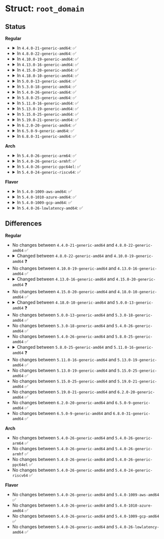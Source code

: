 # Struct: <code>root_domain</code>

## Status
<b>Regular</b>
<ul>
<li>
<details>
<summary>In <code>4.4.0-21-generic-amd64</code>: ✅</summary>

```c
struct root_domain {
    atomic_t refcount;
    atomic_t rto_count;
    struct callback_head rcu;
    cpumask_var_t span;
    cpumask_var_t online;
    bool overload;
    cpumask_var_t dlo_mask;
    atomic_t dlo_count;
    struct dl_bw dl_bw;
    struct cpudl cpudl;
    cpumask_var_t rto_mask;
    struct cpupri cpupri;
}
```
</details>
</li>
<li>
<details>
<summary>In <code>4.8.0-22-generic-amd64</code>: ✅</summary>

```c
struct root_domain {
    atomic_t refcount;
    atomic_t rto_count;
    struct callback_head rcu;
    cpumask_var_t span;
    cpumask_var_t online;
    bool overload;
    cpumask_var_t dlo_mask;
    atomic_t dlo_count;
    struct dl_bw dl_bw;
    struct cpudl cpudl;
    cpumask_var_t rto_mask;
    struct cpupri cpupri;
}
```
</details>
</li>
<li>
<details>
<summary>In <code>4.10.0-19-generic-amd64</code>: ✅</summary>

```c
struct root_domain {
    atomic_t refcount;
    atomic_t rto_count;
    struct callback_head rcu;
    cpumask_var_t span;
    cpumask_var_t online;
    bool overload;
    cpumask_var_t dlo_mask;
    atomic_t dlo_count;
    struct dl_bw dl_bw;
    struct cpudl cpudl;
    cpumask_var_t rto_mask;
    struct cpupri cpupri;
    long unsigned int max_cpu_capacity;
}
```
</details>
</li>
<li>
<details>
<summary>In <code>4.13.0-16-generic-amd64</code>: ✅</summary>

```c
struct root_domain {
    atomic_t refcount;
    atomic_t rto_count;
    struct callback_head rcu;
    cpumask_var_t span;
    cpumask_var_t online;
    bool overload;
    cpumask_var_t dlo_mask;
    atomic_t dlo_count;
    struct dl_bw dl_bw;
    struct cpudl cpudl;
    cpumask_var_t rto_mask;
    struct cpupri cpupri;
    long unsigned int max_cpu_capacity;
}
```
</details>
</li>
<li>
<details>
<summary>In <code>4.15.0-20-generic-amd64</code>: ✅</summary>

```c
struct root_domain {
    atomic_t refcount;
    atomic_t rto_count;
    struct callback_head rcu;
    cpumask_var_t span;
    cpumask_var_t online;
    bool overload;
    cpumask_var_t dlo_mask;
    atomic_t dlo_count;
    struct dl_bw dl_bw;
    struct cpudl cpudl;
    struct irq_work rto_push_work;
    raw_spinlock_t rto_lock;
    int rto_loop;
    int rto_cpu;
    atomic_t rto_loop_next;
    atomic_t rto_loop_start;
    cpumask_var_t rto_mask;
    struct cpupri cpupri;
    long unsigned int max_cpu_capacity;
}
```
</details>
</li>
<li>
<details>
<summary>In <code>4.18.0-10-generic-amd64</code>: ✅</summary>

```c
struct root_domain {
    atomic_t refcount;
    atomic_t rto_count;
    struct callback_head rcu;
    cpumask_var_t span;
    cpumask_var_t online;
    bool overload;
    cpumask_var_t dlo_mask;
    atomic_t dlo_count;
    struct dl_bw dl_bw;
    struct cpudl cpudl;
    struct irq_work rto_push_work;
    raw_spinlock_t rto_lock;
    int rto_loop;
    int rto_cpu;
    atomic_t rto_loop_next;
    atomic_t rto_loop_start;
    cpumask_var_t rto_mask;
    struct cpupri cpupri;
    long unsigned int max_cpu_capacity;
}
```
</details>
</li>
<li>
<details>
<summary>In <code>5.0.0-13-generic-amd64</code>: ✅</summary>

```c
struct root_domain {
    atomic_t refcount;
    atomic_t rto_count;
    struct callback_head rcu;
    cpumask_var_t span;
    cpumask_var_t online;
    int overload;
    int overutilized;
    cpumask_var_t dlo_mask;
    atomic_t dlo_count;
    struct dl_bw dl_bw;
    struct cpudl cpudl;
    struct irq_work rto_push_work;
    raw_spinlock_t rto_lock;
    int rto_loop;
    int rto_cpu;
    atomic_t rto_loop_next;
    atomic_t rto_loop_start;
    cpumask_var_t rto_mask;
    struct cpupri cpupri;
    long unsigned int max_cpu_capacity;
    struct perf_domain * pd;
}
```
</details>
</li>
<li>
<details>
<summary>In <code>5.3.0-18-generic-amd64</code>: ✅</summary>

```c
struct root_domain {
    atomic_t refcount;
    atomic_t rto_count;
    struct callback_head rcu;
    cpumask_var_t span;
    cpumask_var_t online;
    int overload;
    int overutilized;
    cpumask_var_t dlo_mask;
    atomic_t dlo_count;
    struct dl_bw dl_bw;
    struct cpudl cpudl;
    struct irq_work rto_push_work;
    raw_spinlock_t rto_lock;
    int rto_loop;
    int rto_cpu;
    atomic_t rto_loop_next;
    atomic_t rto_loop_start;
    cpumask_var_t rto_mask;
    struct cpupri cpupri;
    long unsigned int max_cpu_capacity;
    struct perf_domain * pd;
}
```
</details>
</li>
<li>
<details>
<summary>In <code>5.4.0-26-generic-amd64</code>: ✅</summary>

```c
struct root_domain {
    atomic_t refcount;
    atomic_t rto_count;
    struct callback_head rcu;
    cpumask_var_t span;
    cpumask_var_t online;
    int overload;
    int overutilized;
    cpumask_var_t dlo_mask;
    atomic_t dlo_count;
    struct dl_bw dl_bw;
    struct cpudl cpudl;
    struct irq_work rto_push_work;
    raw_spinlock_t rto_lock;
    int rto_loop;
    int rto_cpu;
    atomic_t rto_loop_next;
    atomic_t rto_loop_start;
    cpumask_var_t rto_mask;
    struct cpupri cpupri;
    long unsigned int max_cpu_capacity;
    struct perf_domain * pd;
}
```
</details>
</li>
<li>
<details>
<summary>In <code>5.8.0-25-generic-amd64</code>: ✅</summary>

```c
struct root_domain {
    atomic_t refcount;
    atomic_t rto_count;
    struct callback_head rcu;
    cpumask_var_t span;
    cpumask_var_t online;
    int overload;
    int overutilized;
    cpumask_var_t dlo_mask;
    atomic_t dlo_count;
    struct dl_bw dl_bw;
    struct cpudl cpudl;
    struct irq_work rto_push_work;
    raw_spinlock_t rto_lock;
    int rto_loop;
    int rto_cpu;
    atomic_t rto_loop_next;
    atomic_t rto_loop_start;
    cpumask_var_t rto_mask;
    struct cpupri cpupri;
    long unsigned int max_cpu_capacity;
    struct perf_domain * pd;
}
```
</details>
</li>
<li>
<details>
<summary>In <code>5.11.0-16-generic-amd64</code>: ✅</summary>

```c
struct root_domain {
    atomic_t refcount;
    atomic_t rto_count;
    struct callback_head rcu;
    cpumask_var_t span;
    cpumask_var_t online;
    int overload;
    int overutilized;
    cpumask_var_t dlo_mask;
    atomic_t dlo_count;
    struct dl_bw dl_bw;
    struct cpudl cpudl;
    u64 visit_gen;
    struct irq_work rto_push_work;
    raw_spinlock_t rto_lock;
    int rto_loop;
    int rto_cpu;
    atomic_t rto_loop_next;
    atomic_t rto_loop_start;
    cpumask_var_t rto_mask;
    struct cpupri cpupri;
    long unsigned int max_cpu_capacity;
    struct perf_domain * pd;
}
```
</details>
</li>
<li>
<details>
<summary>In <code>5.13.0-19-generic-amd64</code>: ✅</summary>

```c
struct root_domain {
    atomic_t refcount;
    atomic_t rto_count;
    struct callback_head rcu;
    cpumask_var_t span;
    cpumask_var_t online;
    int overload;
    int overutilized;
    cpumask_var_t dlo_mask;
    atomic_t dlo_count;
    struct dl_bw dl_bw;
    struct cpudl cpudl;
    u64 visit_gen;
    struct irq_work rto_push_work;
    raw_spinlock_t rto_lock;
    int rto_loop;
    int rto_cpu;
    atomic_t rto_loop_next;
    atomic_t rto_loop_start;
    cpumask_var_t rto_mask;
    struct cpupri cpupri;
    long unsigned int max_cpu_capacity;
    struct perf_domain * pd;
}
```
</details>
</li>
<li>
<details>
<summary>In <code>5.15.0-25-generic-amd64</code>: ✅</summary>

```c
struct root_domain {
    atomic_t refcount;
    atomic_t rto_count;
    struct callback_head rcu;
    cpumask_var_t span;
    cpumask_var_t online;
    int overload;
    int overutilized;
    cpumask_var_t dlo_mask;
    atomic_t dlo_count;
    struct dl_bw dl_bw;
    struct cpudl cpudl;
    u64 visit_gen;
    struct irq_work rto_push_work;
    raw_spinlock_t rto_lock;
    int rto_loop;
    int rto_cpu;
    atomic_t rto_loop_next;
    atomic_t rto_loop_start;
    cpumask_var_t rto_mask;
    struct cpupri cpupri;
    long unsigned int max_cpu_capacity;
    struct perf_domain * pd;
}
```
</details>
</li>
<li>
<details>
<summary>In <code>5.19.0-21-generic-amd64</code>: ✅</summary>

```c
struct root_domain {
    atomic_t refcount;
    atomic_t rto_count;
    struct callback_head rcu;
    cpumask_var_t span;
    cpumask_var_t online;
    int overload;
    int overutilized;
    cpumask_var_t dlo_mask;
    atomic_t dlo_count;
    struct dl_bw dl_bw;
    struct cpudl cpudl;
    u64 visit_gen;
    struct irq_work rto_push_work;
    raw_spinlock_t rto_lock;
    int rto_loop;
    int rto_cpu;
    atomic_t rto_loop_next;
    atomic_t rto_loop_start;
    cpumask_var_t rto_mask;
    struct cpupri cpupri;
    long unsigned int max_cpu_capacity;
    struct perf_domain * pd;
}
```
</details>
</li>
<li>
<details>
<summary>In <code>6.2.0-20-generic-amd64</code>: ✅</summary>

```c
struct root_domain {
    atomic_t refcount;
    atomic_t rto_count;
    struct callback_head rcu;
    cpumask_var_t span;
    cpumask_var_t online;
    int overload;
    int overutilized;
    cpumask_var_t dlo_mask;
    atomic_t dlo_count;
    struct dl_bw dl_bw;
    struct cpudl cpudl;
    u64 visit_gen;
    struct irq_work rto_push_work;
    raw_spinlock_t rto_lock;
    int rto_loop;
    int rto_cpu;
    atomic_t rto_loop_next;
    atomic_t rto_loop_start;
    cpumask_var_t rto_mask;
    struct cpupri cpupri;
    long unsigned int max_cpu_capacity;
    struct perf_domain * pd;
}
```
</details>
</li>
<li>
<details>
<summary>In <code>6.5.0-9-generic-amd64</code>: ✅</summary>

```c
struct root_domain {
    atomic_t refcount;
    atomic_t rto_count;
    struct callback_head rcu;
    cpumask_var_t span;
    cpumask_var_t online;
    int overload;
    int overutilized;
    cpumask_var_t dlo_mask;
    atomic_t dlo_count;
    struct dl_bw dl_bw;
    struct cpudl cpudl;
    u64 visit_gen;
    struct irq_work rto_push_work;
    raw_spinlock_t rto_lock;
    int rto_loop;
    int rto_cpu;
    atomic_t rto_loop_next;
    atomic_t rto_loop_start;
    cpumask_var_t rto_mask;
    struct cpupri cpupri;
    long unsigned int max_cpu_capacity;
    struct perf_domain * pd;
}
```
</details>
</li>
<li>
<details>
<summary>In <code>6.8.0-31-generic-amd64</code>: ✅</summary>

```c
struct root_domain {
    atomic_t refcount;
    atomic_t rto_count;
    struct callback_head rcu;
    cpumask_var_t span;
    cpumask_var_t online;
    int overload;
    int overutilized;
    cpumask_var_t dlo_mask;
    atomic_t dlo_count;
    struct dl_bw dl_bw;
    struct cpudl cpudl;
    u64 visit_gen;
    struct irq_work rto_push_work;
    raw_spinlock_t rto_lock;
    int rto_loop;
    int rto_cpu;
    atomic_t rto_loop_next;
    atomic_t rto_loop_start;
    cpumask_var_t rto_mask;
    struct cpupri cpupri;
    long unsigned int max_cpu_capacity;
    struct perf_domain * pd;
}
```
</details>
</li>
</ul>
<b>Arch</b>
<ul>
<li>
<details>
<summary>In <code>5.4.0-26-generic-arm64</code>: ✅</summary>

```c
struct root_domain {
    atomic_t refcount;
    atomic_t rto_count;
    struct callback_head rcu;
    cpumask_var_t span;
    cpumask_var_t online;
    int overload;
    int overutilized;
    cpumask_var_t dlo_mask;
    atomic_t dlo_count;
    struct dl_bw dl_bw;
    struct cpudl cpudl;
    struct irq_work rto_push_work;
    raw_spinlock_t rto_lock;
    int rto_loop;
    int rto_cpu;
    atomic_t rto_loop_next;
    atomic_t rto_loop_start;
    cpumask_var_t rto_mask;
    struct cpupri cpupri;
    long unsigned int max_cpu_capacity;
    struct perf_domain * pd;
}
```
</details>
</li>
<li>
<details>
<summary>In <code>5.4.0-26-generic-armhf</code>: ✅</summary>

```c
struct root_domain {
    atomic_t refcount;
    atomic_t rto_count;
    struct callback_head rcu;
    cpumask_var_t span;
    cpumask_var_t online;
    int overload;
    int overutilized;
    cpumask_var_t dlo_mask;
    atomic_t dlo_count;
    struct dl_bw dl_bw;
    struct cpudl cpudl;
    struct irq_work rto_push_work;
    raw_spinlock_t rto_lock;
    int rto_loop;
    int rto_cpu;
    atomic_t rto_loop_next;
    atomic_t rto_loop_start;
    cpumask_var_t rto_mask;
    struct cpupri cpupri;
    long unsigned int max_cpu_capacity;
    struct perf_domain * pd;
}
```
</details>
</li>
<li>
<details>
<summary>In <code>5.4.0-26-generic-ppc64el</code>: ✅</summary>

```c
struct root_domain {
    atomic_t refcount;
    atomic_t rto_count;
    struct callback_head rcu;
    cpumask_var_t span;
    cpumask_var_t online;
    int overload;
    int overutilized;
    cpumask_var_t dlo_mask;
    atomic_t dlo_count;
    struct dl_bw dl_bw;
    struct cpudl cpudl;
    struct irq_work rto_push_work;
    raw_spinlock_t rto_lock;
    int rto_loop;
    int rto_cpu;
    atomic_t rto_loop_next;
    atomic_t rto_loop_start;
    cpumask_var_t rto_mask;
    struct cpupri cpupri;
    long unsigned int max_cpu_capacity;
    struct perf_domain * pd;
}
```
</details>
</li>
<li>
<details>
<summary>In <code>5.4.0-24-generic-riscv64</code>: ✅</summary>

```c
struct root_domain {
    atomic_t refcount;
    atomic_t rto_count;
    struct callback_head rcu;
    cpumask_var_t span;
    cpumask_var_t online;
    int overload;
    int overutilized;
    cpumask_var_t dlo_mask;
    atomic_t dlo_count;
    struct dl_bw dl_bw;
    struct cpudl cpudl;
    struct irq_work rto_push_work;
    raw_spinlock_t rto_lock;
    int rto_loop;
    int rto_cpu;
    atomic_t rto_loop_next;
    atomic_t rto_loop_start;
    cpumask_var_t rto_mask;
    struct cpupri cpupri;
    long unsigned int max_cpu_capacity;
    struct perf_domain * pd;
}
```
</details>
</li>
</ul>
<b>Flavor</b>
<ul>
<li>
<details>
<summary>In <code>5.4.0-1009-aws-amd64</code>: ✅</summary>

```c
struct root_domain {
    atomic_t refcount;
    atomic_t rto_count;
    struct callback_head rcu;
    cpumask_var_t span;
    cpumask_var_t online;
    int overload;
    int overutilized;
    cpumask_var_t dlo_mask;
    atomic_t dlo_count;
    struct dl_bw dl_bw;
    struct cpudl cpudl;
    struct irq_work rto_push_work;
    raw_spinlock_t rto_lock;
    int rto_loop;
    int rto_cpu;
    atomic_t rto_loop_next;
    atomic_t rto_loop_start;
    cpumask_var_t rto_mask;
    struct cpupri cpupri;
    long unsigned int max_cpu_capacity;
    struct perf_domain * pd;
}
```
</details>
</li>
<li>
<details>
<summary>In <code>5.4.0-1010-azure-amd64</code>: ✅</summary>

```c
struct root_domain {
    atomic_t refcount;
    atomic_t rto_count;
    struct callback_head rcu;
    cpumask_var_t span;
    cpumask_var_t online;
    int overload;
    int overutilized;
    cpumask_var_t dlo_mask;
    atomic_t dlo_count;
    struct dl_bw dl_bw;
    struct cpudl cpudl;
    struct irq_work rto_push_work;
    raw_spinlock_t rto_lock;
    int rto_loop;
    int rto_cpu;
    atomic_t rto_loop_next;
    atomic_t rto_loop_start;
    cpumask_var_t rto_mask;
    struct cpupri cpupri;
    long unsigned int max_cpu_capacity;
    struct perf_domain * pd;
}
```
</details>
</li>
<li>
<details>
<summary>In <code>5.4.0-1009-gcp-amd64</code>: ✅</summary>

```c
struct root_domain {
    atomic_t refcount;
    atomic_t rto_count;
    struct callback_head rcu;
    cpumask_var_t span;
    cpumask_var_t online;
    int overload;
    int overutilized;
    cpumask_var_t dlo_mask;
    atomic_t dlo_count;
    struct dl_bw dl_bw;
    struct cpudl cpudl;
    struct irq_work rto_push_work;
    raw_spinlock_t rto_lock;
    int rto_loop;
    int rto_cpu;
    atomic_t rto_loop_next;
    atomic_t rto_loop_start;
    cpumask_var_t rto_mask;
    struct cpupri cpupri;
    long unsigned int max_cpu_capacity;
    struct perf_domain * pd;
}
```
</details>
</li>
<li>
<details>
<summary>In <code>5.4.0-26-lowlatency-amd64</code>: ✅</summary>

```c
struct root_domain {
    atomic_t refcount;
    atomic_t rto_count;
    struct callback_head rcu;
    cpumask_var_t span;
    cpumask_var_t online;
    int overload;
    int overutilized;
    cpumask_var_t dlo_mask;
    atomic_t dlo_count;
    struct dl_bw dl_bw;
    struct cpudl cpudl;
    struct irq_work rto_push_work;
    raw_spinlock_t rto_lock;
    int rto_loop;
    int rto_cpu;
    atomic_t rto_loop_next;
    atomic_t rto_loop_start;
    cpumask_var_t rto_mask;
    struct cpupri cpupri;
    long unsigned int max_cpu_capacity;
    struct perf_domain * pd;
}
```
</details>
</li>
</ul>

## Differences
<b>Regular</b>
<ul>
<li>
No changes between <code>4.4.0-21-generic-amd64</code> and <code>4.8.0-22-generic-amd64</code> ✅
</li>
<li>
<details>
<summary>Changed between <code>4.8.0-22-generic-amd64</code> and <code>4.10.0-19-generic-amd64</code> ❓</summary>
<ul>
<li>
<b>Field added. </b>
<code>long unsigned int max_cpu_capacity</code>
</li>
</ul>
</details>
</li>
<li>
No changes between <code>4.10.0-19-generic-amd64</code> and <code>4.13.0-16-generic-amd64</code> ✅
</li>
<li>
<details>
<summary>Changed between <code>4.13.0-16-generic-amd64</code> and <code>4.15.0-20-generic-amd64</code> ❓</summary>
<ul>
<li>
<b>Field added. </b>
<code>struct irq_work rto_push_work</code>
</li>
<li>
<b>Field added. </b>
<code>raw_spinlock_t rto_lock</code>
</li>
<li>
<b>Field added. </b>
<code>int rto_loop</code>
</li>
<li>
<b>Field added. </b>
<code>int rto_cpu</code>
</li>
<li>
<b>Field added. </b>
<code>atomic_t rto_loop_next</code>
</li>
<li>
<b>Field added. </b>
<code>atomic_t rto_loop_start</code>
</li>
</ul>
</details>
</li>
<li>
No changes between <code>4.15.0-20-generic-amd64</code> and <code>4.18.0-10-generic-amd64</code> ✅
</li>
<li>
<details>
<summary>Changed between <code>4.18.0-10-generic-amd64</code> and <code>5.0.0-13-generic-amd64</code> ❓</summary>
<ul>
<li>
<b>Field added. </b>
<code>int overutilized</code>
</li>
<li>
<b>Field added. </b>
<code>struct perf_domain * pd</code>
</li>
<li>
<b>Field type changed. </b>
<code>bool overload</code> ➡️ <code>int overload</code>
</li>
</ul>
</details>
</li>
<li>
No changes between <code>5.0.0-13-generic-amd64</code> and <code>5.3.0-18-generic-amd64</code> ✅
</li>
<li>
No changes between <code>5.3.0-18-generic-amd64</code> and <code>5.4.0-26-generic-amd64</code> ✅
</li>
<li>
No changes between <code>5.4.0-26-generic-amd64</code> and <code>5.8.0-25-generic-amd64</code> ✅
</li>
<li>
<details>
<summary>Changed between <code>5.8.0-25-generic-amd64</code> and <code>5.11.0-16-generic-amd64</code> ❓</summary>
<ul>
<li>
<b>Field added. </b>
<code>u64 visit_gen</code>
</li>
</ul>
</details>
</li>
<li>
No changes between <code>5.11.0-16-generic-amd64</code> and <code>5.13.0-19-generic-amd64</code> ✅
</li>
<li>
No changes between <code>5.13.0-19-generic-amd64</code> and <code>5.15.0-25-generic-amd64</code> ✅
</li>
<li>
No changes between <code>5.15.0-25-generic-amd64</code> and <code>5.19.0-21-generic-amd64</code> ✅
</li>
<li>
No changes between <code>5.19.0-21-generic-amd64</code> and <code>6.2.0-20-generic-amd64</code> ✅
</li>
<li>
No changes between <code>6.2.0-20-generic-amd64</code> and <code>6.5.0-9-generic-amd64</code> ✅
</li>
<li>
No changes between <code>6.5.0-9-generic-amd64</code> and <code>6.8.0-31-generic-amd64</code> ✅
</li>
</ul>
<b>Arch</b>
<ul>
<li>
No changes between <code>5.4.0-26-generic-amd64</code> and <code>5.4.0-26-generic-arm64</code> ✅
</li>
<li>
No changes between <code>5.4.0-26-generic-amd64</code> and <code>5.4.0-26-generic-armhf</code> ✅
</li>
<li>
No changes between <code>5.4.0-26-generic-amd64</code> and <code>5.4.0-26-generic-ppc64el</code> ✅
</li>
<li>
No changes between <code>5.4.0-26-generic-amd64</code> and <code>5.4.0-24-generic-riscv64</code> ✅
</li>
</ul>
<b>Flavor</b>
<ul>
<li>
No changes between <code>5.4.0-26-generic-amd64</code> and <code>5.4.0-1009-aws-amd64</code> ✅
</li>
<li>
No changes between <code>5.4.0-26-generic-amd64</code> and <code>5.4.0-1010-azure-amd64</code> ✅
</li>
<li>
No changes between <code>5.4.0-26-generic-amd64</code> and <code>5.4.0-1009-gcp-amd64</code> ✅
</li>
<li>
No changes between <code>5.4.0-26-generic-amd64</code> and <code>5.4.0-26-lowlatency-amd64</code> ✅
</li>
</ul>
